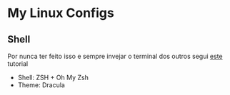 # My Linux Configs

## Shell
  Por nunca ter feito isso e sempre invejar o terminal dos outros segui [este](https://blog.rocketseat.com.br/terminal-com-oh-my-zsh-spaceship-dracula-e-mais/) tutorial
  - Shell: ZSH + Oh My Zsh
  - Theme: Dracula
